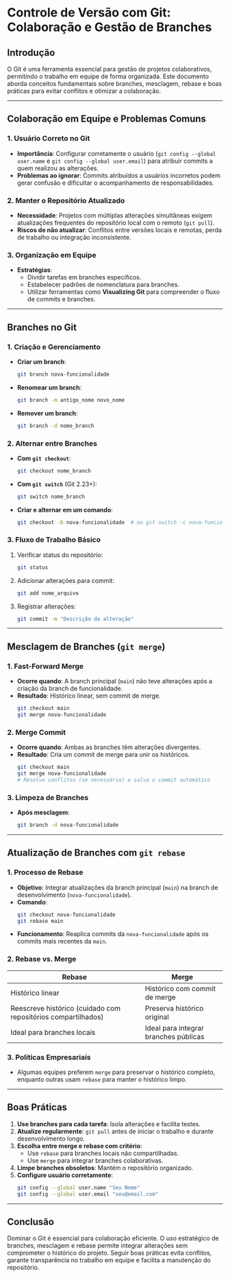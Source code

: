 # Controle de Versão com Git: Colaboração e Gestão de Branches

## Introdução
O Git é uma ferramenta essencial para gestão de projetos colaborativos, permitindo o trabalho em equipe de forma organizada. Este documento aborda conceitos fundamentais sobre branches, mesclagem, rebase e boas práticas para evitar conflitos e otimizar a colaboração.

---

## Colaboração em Equipe e Problemas Comuns

### 1. Usuário Correto no Git
- **Importância**: Configurar corretamente o usuário (`git config --global user.name` e `git config --global user.email`) para atribuir commits a quem realizou as alterações.
- **Problemas ao ignorar**: Commits atribuídos a usuários incorretos podem gerar confusão e dificultar o acompanhamento de responsabilidades.

### 2. Manter o Repositório Atualizado
- **Necessidade**: Projetos com múltiplas alterações simultâneas exigem atualizações frequentes do repositório local com o remoto (`git pull`).
- **Riscos de não atualizar**: Conflitos entre versões locais e remotas, perda de trabalho ou integração inconsistente.

### 3. Organização em Equipe
- **Estratégias**:
  - Dividir tarefas em branches específicos.
  - Estabelecer padrões de nomenclatura para branches.
  - Utilizar ferramentas como **Visualizing Git** para compreender o fluxo de commits e branches.

---

## Branches no Git

### 1. Criação e Gerenciamento
- **Criar um branch**:
  ```bash
  git branch nova-funcionalidade
  ```
- **Renomear um branch**:
  ```bash
  git branch -m antigo_nome novo_nome
  ```
- **Remover um branch**:
  ```bash
  git branch -d nome_branch
  ```

### 2. Alternar entre Branches
- **Com `git checkout`**:
  ```bash
  git checkout nome_branch
  ```
- **Com `git switch`** (Git 2.23+):
  ```bash
  git switch nome_branch
  ```
- **Criar e alternar em um comando**:
  ```bash
  git checkout -b nova-funcionalidade  # ou git switch -c nova-funcionalidade
  ```

### 3. Fluxo de Trabalho Básico
1. Verificar status do repositório:
   ```bash
   git status
   ```
2. Adicionar alterações para commit:
   ```bash
   git add nome_arquivo
   ```
3. Registrar alterações:
   ```bash
   git commit -m "Descrição da alteração"
   ```

---

## Mesclagem de Branches (`git merge`)

### 1. Fast-Forward Merge
- **Ocorre quando**: A branch principal (`main`) não teve alterações após a criação da branch de funcionalidade.
- **Resultado**: Histórico linear, sem commit de merge.
  ```bash
  git checkout main
  git merge nova-funcionalidade
  ```

### 2. Merge Commit
- **Ocorre quando**: Ambas as branches têm alterações divergentes.
- **Resultado**: Cria um commit de merge para unir os históricos.
  ```bash
  git checkout main
  git merge nova-funcionalidade
  # Resolve conflitos (se necessário) e salva o commit automático
  ```

### 3. Limpeza de Branches
- **Após mesclagem**:
  ```bash
  git branch -d nova-funcionalidade
  ```

---

## Atualização de Branches com `git rebase`

### 1. Processo de Rebase
- **Objetivo**: Integrar atualizações da branch principal (`main`) na branch de desenvolvimento (`nova-funcionalidade`).
- **Comando**:
  ```bash
  git checkout nova-funcionalidade
  git rebase main
  ```
- **Funcionamento**: Reaplica commits da `nova-funcionalidade` após os commits mais recentes da `main`.

### 2. Rebase vs. Merge
| **Rebase** | **Merge** |
|------------|-----------|
| Histórico linear | Histórico com commit de merge |
| Reescreve histórico (cuidado com repositórios compartilhados) | Preserva histórico original |
| Ideal para branches locais | Ideal para integrar branches públicas |

### 3. Políticas Empresariais
- Algumas equipes preferem `merge` para preservar o histórico completo, enquanto outras usam `rebase` para manter o histórico limpo.

---

## Boas Práticas

1. **Use branches para cada tarefa**: Isola alterações e facilita testes.
2. **Atualize regularmente**: `git pull` antes de iniciar o trabalho e durante desenvolvimento longo.
3. **Escolha entre merge e rebase com critério**:
   - Use `rebase` para branches locais não compartilhadas.
   - Use `merge` para integrar branches colaborativas.
4. **Limpe branches obsoletos**: Mantém o repositório organizado.
5. **Configure usuário corretamente**:
   ```bash
   git config --global user.name "Seu Nome"
   git config --global user.email "seu@email.com"
   ```

---

## Conclusão
Dominar o Git é essencial para colaboração eficiente. O uso estratégico de branches, mesclagem e rebase permite integrar alterações sem comprometer o histórico do projeto. Seguir boas práticas evita conflitos, garante transparência no trabalho em equipe e facilita a manutenção do repositório.

